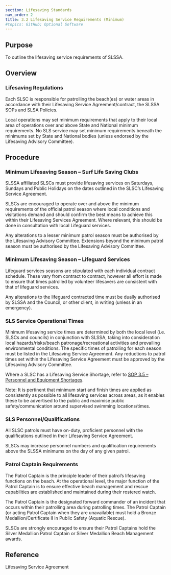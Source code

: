 ```yaml
---
section: Lifesaving Standards
nav_order: 2
title: 3.2 Lifesaving Service Requirements (Minimum)
#topics: GitHub; Optional Software
---
```


## Purpose

To outline the lifesaving service requirements of SLSSA.

## Overview

### Lifesaving Regulations

Each SLSC is responsible for patrolling the beach(es) or water areas in accordance with their Lifesaving Service Agreement/contract, the SLSSA SOPs and SLSA Policies.

Local operations may set minimum requirements that apply to their local area of operations over and above State and National minimum requirements. No SLS service may set minimum requirements beneath the minimums set by State and National bodies (unless endorsed by the Lifesaving Advisory Committee).

## Procedure

### Minimum Lifesaving Season – Surf Life Saving Clubs

SLSSA affiliated SLSCs must provide lifesaving services on Saturdays, Sundays and Public Holidays on the dates outlined in the SLSC’s Lifesaving Service Agreement.

SLSCs are encouraged to operate over and above the minimum requirements of the official patrol season where local conditions and visitations demand and should confirm the best means to achieve this within their Lifesaving Services Agreement. Where relevant, this should be done in consultation with local Lifeguard services.

Any alterations to a lesser minimum patrol season must be authorised by the Lifesaving Advisory Committee. Extensions beyond the minimum patrol season must be authorised by the Lifesaving Advisory Committee.

### Minimum Lifesaving Season – Lifeguard Services

Lifeguard services seasons are stipulated with each individual contract schedule. These vary from contract to contract, however all effort is made to ensure that times patrolled by volunteer lifesavers are consistent with that of lifeguard services.

Any alterations to the lifeguard contracted time must be dually authorised by SLSSA and the Council, or other client, in writing (unless in an emergency).

### SLS Service Operational Times

Minimum lifesaving service times are determined by both the local level (i.e. SLSCs and councils) in conjunction with SLSSA, taking into consideration local hazards/risks/beach patronage/recreational activities and prevailing environmental conditions. The specific times of patrolling for each season must be listed in the Lifesaving Service Agreement. Any reductions to patrol times set within the Lifesaving Service Agreement must be approved by the Lifesaving Advisory Committee.

Where a SLSC has a Lifesaving Service Shortage, refer to [SOP 3.5 – Personnel and Equipment Shortages](#_3.5_Personnel_and).

Note: It is pertinent that minimum start and finish times are applied as consistently as possible to all lifesaving services across areas, as it enables these to be advertised to the public and maximise public safety/communication around supervised swimming locations/times.

### SLS Personnel/Qualifications

All SLSC patrols must have on-duty, proficient personnel with the qualifications outlined in their Lifesaving Service Agreement.

SLSCs may increase personnel numbers and qualification requirements above the SLSSA minimums on the day of any given patrol.

### Patrol Captain Requirements

The Patrol Captain is the principle leader of their patrol’s lifesaving functions on the beach. At the operational level, the major function of the Patrol Captain is to ensure effective beach management and rescue capabilities are established and maintained during their rostered watch.

The Patrol Captain is the designated forward commander of an incident that occurs within their patrolling area during patrolling times. The Patrol Captain (or acting Patrol Captain when they are unavailable) must hold a Bronze Medallion/Certificate II in Public Safety (Aquatic Rescue).

SLSCs are strongly encouraged to ensure their Patrol Captains hold the Silver Medallion Patrol Captain or Silver Medallion Beach Management awards.

## Reference

Lifesaving Service Agreement